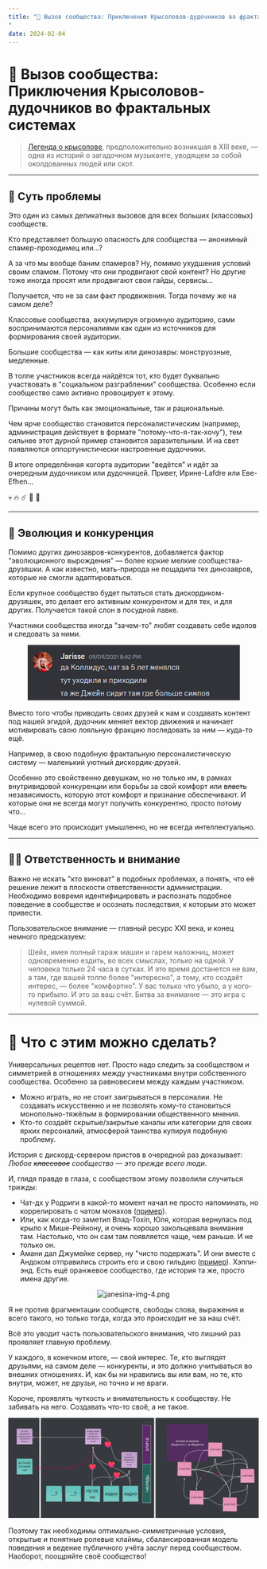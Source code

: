 ```yaml
---
title: "🐀 Вызов сообщества: Приключения Крысоловов-дудочников во фрактальных системах
"
date: 2024-02-04
---
```


# 🐀 Вызов сообщества: Приключения Крысоловов-дудочников во фрактальных системах

> [Легенда о крысолове](https://ru.wikipedia.org/wiki/Гамельнский_крысолов), предположительно возникшая в XIII веке, — одна из историй о загадочном музыканте, уводящем за собой околдованных людей или скот.

---

## 🎯 Суть проблемы

Это один из самых деликатных вызовов для всех больших (классовых) сообществ.

Кто представляет большую опасность для сообщества — анонимный спамер-проходимец или...?

А за что мы вообще баним спамеров? Ну, помимо ухудшения условий своим спамом. Потому что они продвигают свой контент? Но другие тоже иногда просят или продвигают свои гайды, сервисы...

Получается, что не за сам факт продвижения. Тогда почему же на самом деле?

Классовые сообщества, аккумулируя огромную аудиторию, сами воспринимаются персоналиями как один из источников для формирования своей аудитории.

Большие сообщества — как киты или динозавры: монструозные, медленные.

В толпе участников всегда найдётся тот, кто будет буквально участвовать в "социальном разграблении" сообщества. Особенно если сообщество само активно провоцирует к этому.

Причины могут быть как эмоциональные, так и рациональные.

Чем ярче сообщество становится персоналистическим (например, администрация действует в формате "потому-что-я-так-хочу"), тем сильнее этот дурной пример становится заразительным. И на свет появляются оппортунистически настроенные дудочники.

В итоге определённая когорта аудитории "ведётся" и идёт за очередным дудочником или дудочницей. Привет, Ирине-Lafdre или Еве-Efhen...

💀 🔥 ☄️ 🦕 🦖

---

## 🦖 Эволюция и конкуренция

Помимо других динозавров-конкурентов, добавляется фактор "эволюционного вырождения" — более юркие мелкие сообщества-друзяшки. А как известно, мать-природа не пощадила тех динозавров, которые не смогли адаптироваться.

Если крупное сообщество будет пытаться стать дискордиком-друзяшек, это делает его активным конкурентом и для тех, и для других. Получается такой слон в посудной лавке.

Участники сообщества иногда "зачем-то" любят создавать себе идолов и следовать за ними.


<div align="center">

![img_1.png](/images/assets/img-1.png)

</div>



Вместо того чтобы приводить своих друзей к нам и создавать контент под нашей эгидой, дудочник меняет вектор движения и начинает мотивировать свою лояльную фракцию последовать за ним — куда-то ещё.

Например, в свою подобную фрактальную персоналистическую систему — маленький уютный дискордик-друзей.

Особенно это свойственно девушкам, но не только им, в рамках внутривидовой конкуренции или борьбы за свой комфорт или ~~власть~~ независимость, которую этот комфорт и признание обеспечивают. И которые они не всегда могут получить конкурентно, просто потому что...

Чаще всего это происходит умышленно, но не всегда интеллектуально.

---

## 🕵️‍♂️ Ответственность и внимание

Важно не искать "кто виноват" в подобных проблемах, а понять, что её решение лежит в плоскости ответственности администрации. Необходимо вовремя идентифицировать и распознать подобное поведение в сообществе и осознать последствия, к которым это может привести.

Пользовательское внимание — главный ресурс XXI века, и конец немного предсказуем:

> Шейх, имея полный гараж машин и гарем наложниц, может одновременно ездить, во всех смыслах, только на одной. У человека только 24 часа в сутках. И это время достанется не вам, а там, где вашей толпе более "интересно", а тому, кто создаёт интерес, — более "комфортно". У вас только что убыло, а у кого-то прибыло. И это за ваш счёт. Битва за внимание — это игра с нулевой суммой.

---

# 🔧 Что с этим можно сделать?

Универсальных рецептов нет. Просто надо следить за сообществом и симметрией в отношениях между участниками внутри собственного сообщества. Особенно за равновесием между каждым участником.

- Можно играть, но не стоит заигрываться в персоналии. Не создавать искусственно и не позволять кому-то становиться монопольно-тяжёлым в формировании общественного мнения.
- Кто-то создаёт скрытые/закрытые каналы или категории для своих ярких персоналий, атмосферой таинства купируя подобную проблему.

История с дискорд-сервером пристов в очередной раз доказывает: *Любое ~~классовое~~ сообщество — это прежде всего люди*.

И, глядя правде в глаза, с сообществом этому позволили случиться трижды:
- Чат-дх у Родриги в какой-то момент начал не просто напоминать, но коррелировать с чатом монахов ([пример](https://discord.com/channels/217529277489479681/323531345961811968/1161727037258612796)).
- Или, как когда-то заметил Влад-Toxin, Юля, которая вернулась под крыло к Мише-Рейнону, и очень хорошо закольцевала внимание там. Настолько, что он сам там появляется чаще, чем раньше. И не только он.
- Амани дал Джумейке сервер, ну "чисто подержать". И они вместе с Андоком отправились строить его и свою гильдию ([пример](https://discord.com/channels/217529277489479681/323531345961811968/993818961458233384)). Хэппи-энд. Есть ещё оранжевое сообщество, где история та же, просто имена другие.

<div align="center">

![janesina-img-4.png](/images/assets/img-4.png)

</div>

Я не против фрагментации сообществ, свободы слова, выражения и всего такого, но только тогда, когда это происходит не за наш счёт.

Всё это уводит часть пользовательского внимания, что лишний раз проявляет главную проблему.

У каждого, в конечном итоге, — свой интерес. Те, кто выглядят друзьями, на самом деле — конкуренты, и это должно учитываться во внешних отношениях. И, как бы ни нравились вы или вам, но те, кто внутри, может, не друзья, но точно и не враги.

Короче, проявлять чуткость и внимательность к сообществу. Не забивать на него. Создавать что-то своё, а не такое.


<div align="center">

![img_2.png](/images/assets/img-2.png)

</div>



Поэтому так необходимы оптимально-симметричные условия, открытые и понятные ролевые клаймы, сбалансированная модель поведения и ведение публичного учёта заслуг перед сообществом. Наоборот, поощряйте своё сообщество!





